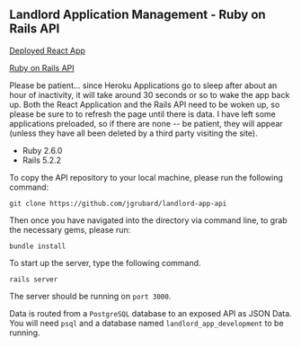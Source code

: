 Landlord Application Management - Ruby on Rails API
----

[Deployed React App](https://landlord-app-jg.herokuapp.com)

[Ruby on Rails API](https://landlord-app-ruby-api.herokuapp.com/v1/tenant_applications)

Please be patient... since Heroku Applications go to sleep after about an hour of inactivity, it will take around 30 seconds or so to wake the app back up. Both the React Application and the Rails API need to be woken up, so please be sure to to refresh the page until there is data. I have left some applications preloaded, so if there are none -- be patient, they will appear (unless they have all been deleted by a third party visiting the site).

* Ruby 2.6.0
* Rails 5.2.2

To copy the API repository to your local machine, please run the 
 following command:

    git clone https://github.com/jgrubard/landlord-app-api

Then once you have navigated into the directory via command line, to grab the necessary gems, please run:

    bundle install

To start up the server, type the following command.

    rails server

The server should be running on `port 3000`.

Data is routed from a `PostgreSQL` database to an exposed API as JSON Data. You will need `psql` and a database named `landlord_app_development` to be running.
